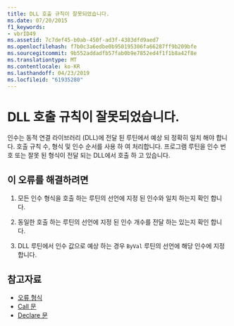 ```yaml
---
title: DLL 호출 규칙이 잘못되었습니다.
ms.date: 07/20/2015
f1_keywords:
- vbrID49
ms.assetid: 7c7def45-b0ab-450f-ad3f-4383dfd9aed7
ms.openlocfilehash: f7b0c3a6edbe0b950195306fa66287ff9b209bfe
ms.sourcegitcommit: 9b552addadfb57fab0b9e7852ed4f1f1b8a42f8e
ms.translationtype: MT
ms.contentlocale: ko-KR
ms.lasthandoff: 04/23/2019
ms.locfileid: "61935280"
---
```

# <a name="bad-dll-calling-convention"></a>DLL 호출 규칙이 잘못되었습니다.
인수는 동적 연결 라이브러리 (DLL)에 전달 된 루틴에서 예상 되 정확히 일치 해야 합니다. 호출 규칙 수, 형식 및 인수 순서를 사용 하 여 처리합니다. 프로그램 루틴을 인수 번호 또는 잘못 된 형식이 전달 되는 DLL에서 호출 하 고 있습니다.  
  
## <a name="to-correct-this-error"></a>이 오류를 해결하려면  
  
1. 모든 인수 형식을 호출 하는 루틴의 선언에 지정 된 인수와 일치 하는지 확인 합니다.  
  
2. 동일한 호출 하는 루틴의 선언에 지정 된 인수 개수를 전달 하는 있는지 확인 합니다.  
  
3. DLL 루틴에서 인수 값으로 예상 하는 경우 `ByVal` 루틴의 선언에 해당 인수에 지정 합니다.  
  
## <a name="see-also"></a>참고자료

- [오류 형식](../../../visual-basic/programming-guide/language-features/error-types.md)
- [Call 문](../../../visual-basic/language-reference/statements/call-statement.md)
- [Declare 문](../../../visual-basic/language-reference/statements/declare-statement.md)
